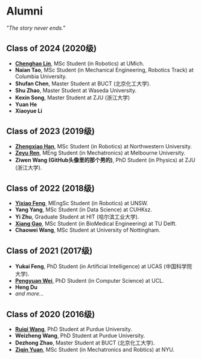 # Alumni
*"The story never ends."*

## Class of 2024 (2020级)
* [**Chenghao Lin**](https://www.linkedin.com/in/chenghao-lin-aa9301221/), MSc Student (in Robotics) at UMich.
* **Naian Tao**, MSc Student (in Mechanical Engineering, Robotics Track) at Columbia University.
* **Shufan Chen**, Master Student at BUCT (北京化工大学).
* **Shu Zhao**, Master Student at Waseda University.
* **Kexin Song**, Master Student at ZJU (浙江大学)
* **Yuan He**
* **Xiaoyue Li**

## Class of 2023 (2019级)
* [**Zhengxiao Han**](https://www.linkedin.com/in/purimagination/), MSc Student (in Robotics) at Northwestern University.
* **[Zeyu Ren](https://www.linkedin.com/in/zeyu-ren-54340429a/)**, MEng Student (in Mechatronics) at Melbourne University.
* **Ziwen Wang (GitHub头像里的那个男的)**, PhD Student (in Physics) at ZJU (浙江大学).

## Class of 2022 (2018级)
* [**Yixiao Feng**](https://www.linkedin.com/in/yixiao-feng043/), MEngSc Student (in Robotics) at UNSW.
* **Yang Yang**, MSc Student (in Data Science) at CUHKsz.
* **Yi Zhu**, Graduate Student at HIT (哈尔滨工业大学).
* [**Xiang Gao**](https://www.linkedin.com/in/%E7%BF%94-%E9%AB%98-b677bb296/), MSc Student (in BioMedical Engineering) at TU Delft.
* **Chaowei Wang**, MSc Student at University of Nottingham.

## Class of 2021 (2017级)
* **Yukai Feng**, PhD Student (in Artificial Intelligence) at UCAS (中国科学院大学).
* **[Pengyuan Wei](https://www.linkedin.com/in/pengyuan-wei-928b0023b/)**, PhD Student (in Computer Science) at UCL.
* **Heng Du**
* *and more...*

## Class of 2020 (2016级)
* [**Ruiqi Wang**](https://www.linkedin.com/in/ruiqi-wang-41762b207), PhD Student at Purdue University.
* **Weizheng Wang**, PhD Student at Purdue University.
* **Dezhong Zhao**, Master Student at BUCT (北京化工大学).
* **[Ziqin Yuan](https://www.linkedin.com/in/ziqin-yuan-410203214/)**, MSc Student (in Mechatronics and Robtics) at NYU.
